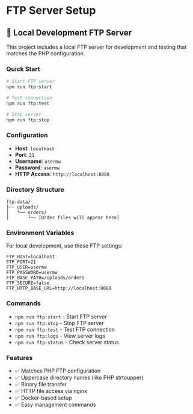 # FTP Server Setup

## 🚀 Local Development FTP Server

This project includes a local FTP server for development and testing that matches the PHP configuration.

### Quick Start

```bash
# Start FTP server
npm run ftp:start

# Test connection
npm run ftp:test

# Stop server
npm run ftp:stop
```

### Configuration

- **Host**: `localhost`
- **Port**: `21`
- **Username**: `usermw`
- **Password**: `usermw`
- **HTTP Access**: `http://localhost:8080`

### Directory Structure

```
ftp-data/
├── uploads/
│   └── orders/
│       └── [Order files will appear here]
```

### Environment Variables

For local development, use these FTP settings:

```env
FTP_HOST=localhost
FTP_PORT=21
FTP_USER=usermw
FTP_PASSWORD=usermw
FTP_BASE_PATH=/uploads/orders
FTP_SECURE=false
FTP_HTTP_BASE_URL=http://localhost:8080
```

### Commands

- `npm run ftp:start` - Start FTP server
- `npm run ftp:stop` - Stop FTP server
- `npm run ftp:test` - Test FTP connection
- `npm run ftp:logs` - View server logs
- `npm run ftp:status` - Check server status

### Features

- ✅ Matches PHP FTP configuration
- ✅ Uppercase directory names (like PHP strtoupper)
- ✅ Binary file transfer
- ✅ HTTP file access via nginx
- ✅ Docker-based setup
- ✅ Easy management commands
